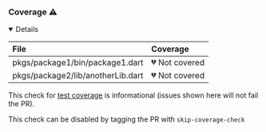 ### Coverage :warning:

<details open>
<summary>
Details
</summary>

| File | Coverage |
| :--- | :--- |
|pkgs/package1/bin/package1.dart| :broken_heart: Not covered |
|pkgs/package2/lib/anotherLib.dart| :broken_heart: Not covered |

This check for [test coverage](https://github.com/dart-lang/ecosystem/wiki/Test-Coverage) is informational (issues shown here will not fail the PR).


This check can be disabled by tagging the PR with `skip-coverage-check`
</details>

